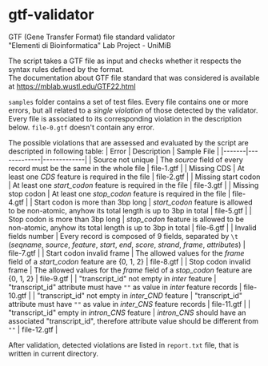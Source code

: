 # gtf-validator
GTF (Gene Transfer Format) file standard validator\
"Elementi di Bioinformatica" Lab Project - UniMiB

The script takes a GTF file as input and checks whether it respects the syntax rules defined by the format.\
The documentation about GTF file standard that was considered is available at https://mblab.wustl.edu/GTF22.html

`samples` folder contains a set of test files. Every file contains one or more errors, but all related to a _single violation_ of those detected by the validator. Every file is associated to its corresponding violation in the description below. `file-0.gtf` doesn't contain any error.

The possible violations that are assessed and evaluated by the script are descripted in following table:
| Error | Description | Sample File |
|-------|-------------|-------------|
| Source not unique | The _source_ field of every record must be the same in the whole file | file-1.gtf |
| Missing CDS | At least one _CDS_ feature is required in the file | file-2.gtf |
| Missing start codon | At least one _start_codon_ feature is required in the file | file-3.gtf |
| Missing stop codon | At least one _stop_codon_ feature is required in the file | file-4.gtf |
| Start codon is more than 3bp long | _start_codon_ feature is allowed to be non-atomic, anyhow its total length is up to 3bp in total | file-5.gtf |
| Stop codon is more than 3bp long | _stop_codon_ feature is allowed to be non-atomic, anyhow its total length is up to 3bp in total | file-6.gtf |
| Invalid fields number | Every record is composed of 9 fields, separated by `\t` (_seqname_, _source_, _feature_, _start_, _end_, _score_, _strand_, _frame_, _attributes_) | file-7.gtf |
| Start codon invalid frame | The allowed values for the _frame_ field of a _start_codon_ feature are {0, 1, 2} | file-8.gtf |
| Stop codon invalid frame | The allowed values for the _frame_ field of a _stop_codon_ feature are {0, 1, 2} | file-9.gtf |
| "transcript_id" not empty in _inter_ feature | "transcript_id" attribute must have `""` as value in _inter_ feature records | file-10.gtf |
| "transcript_id" not empty in _inter_CND_ feature | "transcript_id" attribute must have `""` as value in _inter_CNS_ feature records | file-11.gtf |
| "transcript_id" empty in _intron_CNS_ feature | _intron_CNS_ should have an associated "transcript_id", therefore attribute value should be different from `""` | file-12.gtf |



After validation, detected violations are listed in `report.txt` file, that is written in current directory.
